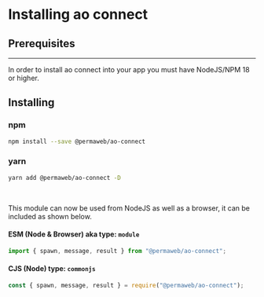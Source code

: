 # Installing ao connect

## Prerequisites

---

In order to install ao connect into your app you must have NodeJS/NPM 18 or higher.
<br>

## Installing

### npm

```sh
npm install --save @permaweb/ao-connect
```

### yarn

```sh
yarn add @permaweb/ao-connect -D
```

<br>

This module can now be used from NodeJS as well as a browser, it can be included as shown below.

#### ESM (Node & Browser) aka type: `module`

```js
import { spawn, message, result } from "@permaweb/ao-connect";
```

#### CJS (Node) type: `commonjs`

```js
const { spawn, message, result } = require("@permaweb/ao-connect");
```
